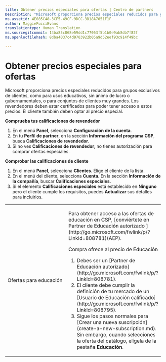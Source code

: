 ```yaml
---
title: Obtener precios especiales para ofertas | Centro de partners
Description: "Microsoft proporciona precios especiales reducidos para grupos exclusivos de clientes, como para usos educativos, sin ánimo de lucro o gubernamentales, o para conjuntos de clientes muy grandes."
ms.assetid: 4E085C48-3CF5-49CF-9DCC-3D18A7051F1F
author: MaggiePucciEvans
translationtype: Human Translation
ms.sourcegitcommit: 14ba85c868e59dd1c77063f5b1b0e9ab8db7f82f
ms.openlocfilehash: 8dba4037c4d9703922b05a9d52eef93c914f49bc

---
```


# Obtener precios especiales para ofertas


Microsoft proporciona precios especiales reducidos para grupos exclusivos de clientes, como para usos educativos, sin ánimo de lucro o gubernamentales, o para conjuntos de clientes muy grandes. Los revendedores deben estar certificados para poder tener acceso a estos precios. El cliente también deben optar al precio especial.

**Comprueba tus calificaciones de revendedor**

1.  En el menú **Panel**, selecciona **Configuración de la cuenta**.
2.  En tu **Perfil de partner**, en la sección **Información del programa CSP**, busca **Calificaciones de revendedor**.
3.  Si no ves **Calificaciones de revendedor**, no tienes autorización para comprar ofertas especiales.

**Comprobar las calificaciones de cliente**

1.  En el menú **Panel**, selecciona **Clientes**. Elige el cliente de la lista.
2.  En el menú del cliente, selecciona **Cuenta**. En la sección **Información de la compañía**, buscar **Calificaciones especiales**.
3.  Si el elemento **Calificaciones especiales** está establecido en **Ninguno** pero el cliente cumple los requisitos, puedes **Actualizar** sus detalles para incluirlos.

<table>
<colgroup>
<col width="50%" />
<col width="50%" />
</colgroup>
<tbody>
<tr class="odd">
<td><p>Ofertas para educación</p></td>
<td><p>Para obtener acceso a las ofertas de educación en CSP, [conviértete en Partner de Educación autorizado ](http://go.microsoft.com/fwlink/p/?LinkId=808781)(AEP).</p>
<p>Compra ofrece al precio de Educación</strong></p>
<ol>
<li>Debes ser un [Partner de Educación autorizado](http://go.microsoft.com/fwlink/p/?LinkId=808781).</li>
<li>El cliente debe cumplir la definición de tu mercado de un [Usuario de Educación calificado](http://go.microsoft.com/fwlink/p/?LinkId=808795).</li>
<li>Sigue los pasos normales para [Crear una nueva suscripción](create-a-new-subscription.md). Sin embargo, cuando selecciones la oferta del catálogo, elígela de la pestaña <strong>Educación</strong>.</li>
</ol></td>
</tr>
</tbody>
</table>

 

 

 






<!--HONumber=Nov16_HO4-->


